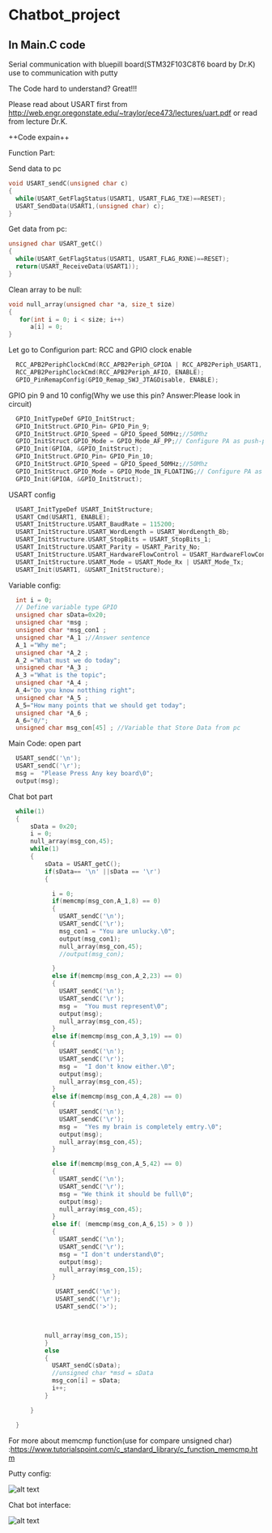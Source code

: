 # Chatbot_project
## In Main.C code 
Serial communication with bluepill board(STM32F103C8T6 board by Dr.K)
use to communication with putty

The Code hard to understand? Great!!!


Please read about USART first from http://web.engr.oregonstate.edu/~traylor/ece473/lectures/uart.pdf or read from lecture Dr.K.


++Code expain++

Function Part:

Send data to pc 
```c
void USART_sendC(unsigned char c)
{
  while(USART_GetFlagStatus(USART1, USART_FLAG_TXE)==RESET);
  USART_SendData(USART1,(unsigned char) c); 
}
```

Get data from pc:

```c
unsigned char USART_getC()
{
  while(USART_GetFlagStatus(USART1, USART_FLAG_RXNE)==RESET);
  return(USART_ReceiveData(USART1)); 
}
```

Clean array to be null:

```c
void null_array(unsigned char *a, size_t size)
{ 
   for(int i = 0; i < size; i++) 
      a[i] = 0; 
} 
```
Let go to Configurion part:
RCC and GPIO clock enable
```c
  RCC_APB2PeriphClockCmd(RCC_APB2Periph_GPIOA | RCC_APB2Periph_USART1, ENABLE);
  RCC_APB2PeriphClockCmd(RCC_APB2Periph_AFIO, ENABLE);
  GPIO_PinRemapConfig(GPIO_Remap_SWJ_JTAGDisable, ENABLE);
```
GPIO pin 9 and 10 config(Why we use this pin? Answer:Please look in circuit)
```c
  GPIO_InitTypeDef GPIO_InitStruct;
  GPIO_InitStruct.GPIO_Pin= GPIO_Pin_9;
  GPIO_InitStruct.GPIO_Speed = GPIO_Speed_50MHz;//50Mhz
  GPIO_InitStruct.GPIO_Mode = GPIO_Mode_AF_PP;// Configure PA as push-pull output
  GPIO_Init(GPIOA, &GPIO_InitStruct);
  GPIO_InitStruct.GPIO_Pin= GPIO_Pin_10;
  GPIO_InitStruct.GPIO_Speed = GPIO_Speed_50MHz;//50Mhz
  GPIO_InitStruct.GPIO_Mode = GPIO_Mode_IN_FLOATING;// Configure PA as push-pull output
  GPIO_Init(GPIOA, &GPIO_InitStruct);
```
USART config
```c
  USART_InitTypeDef USART_InitStructure;
  USART_Cmd(USART1, ENABLE);
  USART_InitStructure.USART_BaudRate = 115200;
  USART_InitStructure.USART_WordLength = USART_WordLength_8b;
  USART_InitStructure.USART_StopBits = USART_StopBits_1;
  USART_InitStructure.USART_Parity = USART_Parity_No;
  USART_InitStructure.USART_HardwareFlowControl = USART_HardwareFlowControl_None;
  USART_InitStructure.USART_Mode = USART_Mode_Rx | USART_Mode_Tx;
  USART_Init(USART1, &USART_InitStructure);
```
Variable config:
```c
  int i = 0;
  // Define variable type GPIO
  unsigned char sData=0x20;
  unsigned char *msg ;
  unsigned char *msg_con1 ;
  unsigned char *A_1 ;//Answer sentence
  A_1 ="Why me";
  unsigned char *A_2 ;
  A_2 ="What must we do today";
  unsigned char *A_3 ;
  A_3 ="What is the topic";
  unsigned char *A_4 ;
  A_4="Do you know notthing right";
  unsigned char *A_5 ;
  A_5="How many points that we should get today";
  unsigned char *A_6 ;
  A_6="0/";
  unsigned char msg_con[45] ; //Variable that Store Data from pc
```

Main Code:
open part
```c
  USART_sendC('\n');
  USART_sendC('\r');
  msg =  "Please Press Any key board\0";
  output(msg);
```
Chat bot part
```c
  while(1)
  {
      sData = 0x20;
      i = 0;
      null_array(msg_con,45);
      while(1)
      {
          sData = USART_getC();     
          if(sData== '\n' ||sData == '\r')
          {

            i = 0;
            if(memcmp(msg_con,A_1,8) == 0)
            {
              USART_sendC('\n');
              USART_sendC('\r');
              msg_con1 = "You are unlucky.\0";
              output(msg_con1);
              null_array(msg_con,45);
              //output(msg_con);

            }
            else if(memcmp(msg_con,A_2,23) == 0)
            {
              USART_sendC('\n');
              USART_sendC('\r');
              msg =  "You must represent\0";
              output(msg);
              null_array(msg_con,45);
            }
            else if(memcmp(msg_con,A_3,19) == 0)
            {
              USART_sendC('\n');
              USART_sendC('\r');
              msg =  "I don't know either.\0";
              output(msg);
              null_array(msg_con,45);
            }
            else if(memcmp(msg_con,A_4,28) == 0)
            {
              USART_sendC('\n');
              USART_sendC('\r');
              msg =  "Yes my brain is completely emtry.\0";
              output(msg);
              null_array(msg_con,45);
            }

            else if(memcmp(msg_con,A_5,42) == 0)
            {
              USART_sendC('\n');
              USART_sendC('\r');
              msg = "We think it should be full\0";
              output(msg);
              null_array(msg_con,45);
            }
            else if( (memcmp(msg_con,A_6,15) > 0 ))
			{
			  USART_sendC('\n');
			  USART_sendC('\r');
			  msg = "I don't understand\0";
			  output(msg);
			  null_array(msg_con,15);
			}

			 USART_sendC('\n');
			 USART_sendC('\r');
			 USART_sendC('>');



          null_array(msg_con,15);
          }
          else
          {
            USART_sendC(sData);
            //unsigned char *msd = sData
            msg_con[i] = sData;
            i++;
          }

      }

  }
```
For more about memcmp function(use for compare unsigned char) :https://www.tutorialspoint.com/c_standard_library/c_function_memcmp.htm

Putty config:

![alt text](https://github.com/anchidta/Mircopro_project/blob/main/putty.png?raw=true)

Chat bot interface:

![alt text](https://github.com/anchidta/Mircopro_project/blob/main/chatbot.png?raw=true)


